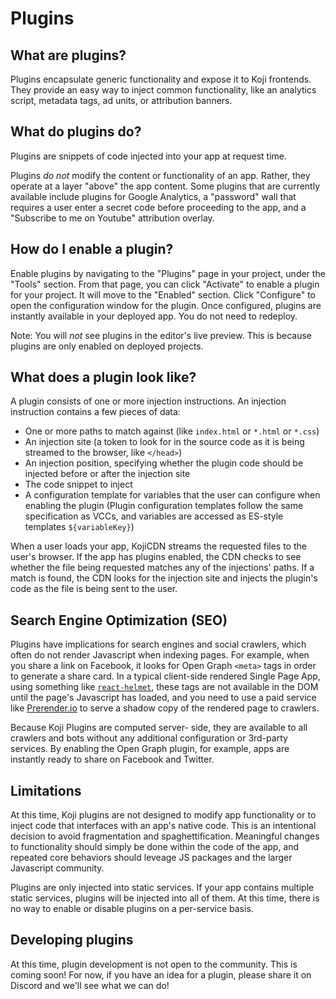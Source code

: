 # Plugins

## What are plugins?

Plugins encapsulate generic functionality and expose it to Koji frontends. They 
provide an easy way to inject common functionality, like an analytics script, 
metadata tags, ad units, or attribution banners.

## What do plugins do?

Plugins are snippets of code injected into your app at request time.

Plugins *do not* modify the content or functionality of an app. Rather, they 
operate at a layer "above" the app content. Some plugins that are currently 
available include plugins for Google Analytics, a "password" wall that requires 
a user enter a secret code before proceeding to the app, and a "Subscribe to 
me on Youtube" attribution overlay.

## How do I enable a plugin?

Enable plugins by navigating to the "Plugins" page in your project, under the 
"Tools" section. From that page, you can click "Activate" to enable a plugin 
for your project. It will move to the "Enabled" section. Click "Configure" to 
open the configuration window for the plugin. Once configured, plugins are 
instantly available in your deployed app. You do not need to redeploy.

Note: You will *not* see plugins in the editor's live preview. This is because 
plugins are only enabled on deployed projects.

## What does a plugin look like?

A plugin consists of one or more injection instructions. An injection 
instruction contains a few pieces of data:
- One or more paths to match against (like `index.html` or `*.html` or `*.css`)
- An injection site (a token to look for in the source code as it is being streamed to the browser, like `</head>`)
- An injection position, specifying whether the plugin code should be injected before or after the injection site
- The code snippet to inject
- A configuration template for variables that the user can configure when enabling the plugin (Plugin configuration templates follow the same specification as VCCs, and variables are accessed as ES-style templates `${variableKey}`)

When a user loads your app, KojiCDN streams the requested files to the user's 
browser. If the app has plugins enabled, the CDN checks to see whether the file 
being requested matches any of the injections' paths. If a match is found, the 
CDN looks for the injection site and injects the plugin's code as the file is 
being sent to the user.

## Search Engine Optimization (SEO)

Plugins have implications for search engines and social crawlers, which often do 
not render Javascript when indexing pages. For example, when you share a link 
on Facebook, it looks for Open Graph `<meta>` tags in order to generate a share 
card. In a typical client-side rendered Single Page App, using something like 
[`react-helmet`](https://github.com/nfl/react-helmet), these tags are not 
available in the DOM until the page's Javascript has loaded, and you need to 
use a paid service like [Prerender.io](https://prerender.io) to serve a shadow 
copy of the rendered page to crawlers.

Because Koji Plugins are computed server-
side, they are available to all crawlers and bots without any additional 
configuration or 3rd-party services. By enabling the Open Graph plugin, for 
example, apps are instantly ready to share on Facebook and Twitter.

## Limitations

At this time, Koji plugins are not designed to modify app functionality or to 
inject code that interfaces with an app's native code. This is an intentional 
decision to avoid fragmentation and spaghettification. Meaningful changes to 
functionality should simply be done within the code of the app, and repeated 
core behaviors should leveage JS packages and the larger Javascript community.

Plugins are only injected into static services. If your app contains multiple 
static services, plugins will be injected into all of them. At this time, there 
is no way to enable or disable plugins on a per-service basis.

## Developing plugins

At this time, plugin development is not open to the community. This is coming 
soon! For now, if you have an idea for a plugin, please share it on Discord and 
we'll see what we can do!
